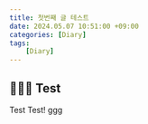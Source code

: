 ```yaml
---
title: 첫번째 글 테스트 
date: 2024.05.07 10:51:00 +09:00
categories: [Diary]
tags: 
    [Diary]
---
```


## 🙋🏽‍♀️ Test

Test Test! ggg